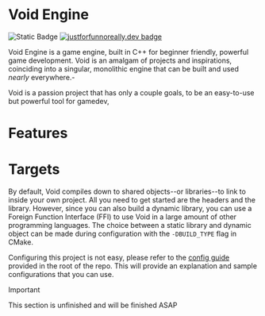 # Void Engine

![Static Badge](https://img.shields.io/badge/Built_with-C++-blue?logo=cplusplus)
[![justforfunnoreally.dev badge](https://img.shields.io/badge/justforfunnoreally-dev-9ff)](https://justforfunnoreally.dev)

Void Engine is a game engine, built in C++ for beginner friendly, powerful game development. Void is an amalgam of projects and inspirations, coinciding into a singular, monolithic engine that can be built and used *nearly* everywhere.- 

Void is a passion project that has only a couple goals, to be an easy-to-use but powerful tool for gamedev, 

# Features

<!-- Featureset list goes here! -->

# Targets

By default, Void compiles down to shared objects--or libraries--to link to inside your own project. All you need to get started are the headers and the library. However, since you can also build a dynamic library, you can use a Foreign Function Interface (FFI) to use Void in a large amount of other programming languages. The choice between a static library and dynamic object can be made during configuration with the `-DBUILD_TYPE` flag in CMake.

Configuring this project is not easy, please refer to the [config guide](./CONFIGURING.md) provided in the root of the repo. This will provide an explanation and sample configurations that you can use.

> [!IMPORTANT]
> This section is unfinished and will be finished ASAP